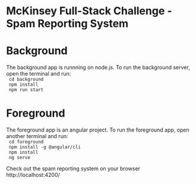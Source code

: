 # McKinsey Full-Stack Challenge - Spam Reporting System
# Background

The background app is runnning on node.js. To run the background server, open the terminal and run:  
` cd background`  
` npm install`   
` npm run start`

# Foreground

The foreground app is an angular project. To run the foreground app, open another terminal and run:  
` cd foreground`  
` npm install -g @angular/cli`  
` npm install`   
` ng serve`

Check out the spam reporting system on your browser http://localhost:4200/




